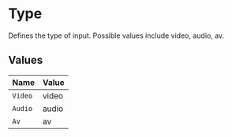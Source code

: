 # Type

Defines the type of input. Possible values include video, audio, av.



## Values

| Name    | Value   |
| ------- | ------- |
| `Video` | video   |
| `Audio` | audio   |
| `Av`    | av      |